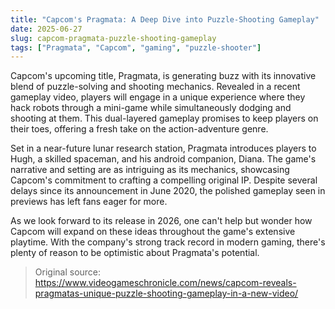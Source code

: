 ```yaml
---
title: "Capcom's Pragmata: A Deep Dive into Puzzle-Shooting Gameplay"
date: 2025-06-27
slug: capcom-pragmata-puzzle-shooting-gameplay
tags: ["Pragmata", "Capcom", "gaming", "puzzle-shooter"]
---
```


Capcom's upcoming title, Pragmata, is generating buzz with its innovative blend of puzzle-solving and shooting mechanics. Revealed in a recent gameplay video, players will engage in a unique experience where they hack robots through a mini-game while simultaneously dodging and shooting at them. This dual-layered gameplay promises to keep players on their toes, offering a fresh take on the action-adventure genre.

Set in a near-future lunar research station, Pragmata introduces players to Hugh, a skilled spaceman, and his android companion, Diana. The game's narrative and setting are as intriguing as its mechanics, showcasing Capcom's commitment to crafting a compelling original IP. Despite several delays since its announcement in June 2020, the polished gameplay seen in previews has left fans eager for more.

As we look forward to its release in 2026, one can't help but wonder how Capcom will expand on these ideas throughout the game's extensive playtime. With the company's strong track record in modern gaming, there's plenty of reason to be optimistic about Pragmata's potential.

> Original source: https://www.videogameschronicle.com/news/capcom-reveals-pragmatas-unique-puzzle-shooting-gameplay-in-a-new-video/